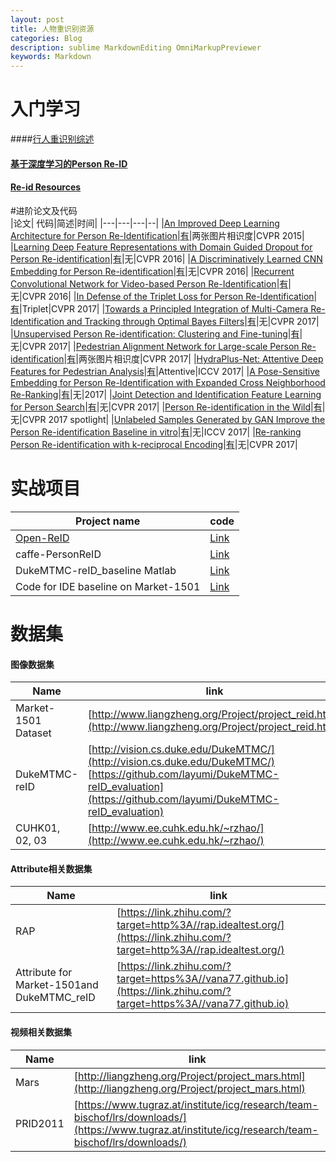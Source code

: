 ```yaml
---
layout: post
title: 人物重识别资源
categories: Blog
description: sublime MarkdownEditing OmniMarkupPreviewer
keywords: Markdown
---
```


# 入门学习
####[行人重识别综述](http://www.jianshu.com/p/98cc04cca0ae?utm_campaign=maleskine&utm_content=note&utm_medium=seo_notes&utm_source=recommendation)

#### [基于深度学习的Person Re-ID](http://www.bilibili.com/video/av13796843/)

#### [Re-id Resources](https://wangzwhu.github.io/home/re_id_resources.html)

#进阶论文及代码  
|论文| 代码|简述|时间|
|---|---|---|--|
|[An Improved Deep Learning Architecture for Person Re-Identification](http://www.cv-foundation.org/openaccess/content_cvpr_2015/papers/Ahmed_An_Improved_Deep_2015_CVPR_paper.pdf)|[有](https://github.com/Ning-Ding/Implementation-CVPR2015-CNN-for-ReID)|两张图片相识度|CVPR 2015|
|[Learning Deep Feature Representations with Domain Guided Dropout for Person Re-identification](https://arxiv.org/abs/1604.07528)|[有](https://github.com/Cysu/dgd_person_reid)|无|CVPR 2016|
|[A Discriminatively Learned CNN Embedding for Person Re-identification](https://arxiv.org/abs/1611.05666)|[有](https://github.com/layumi/2016_person_re-ID)|无|CVPR 2016|
|[Recurrent Convolutional Network for Video-based Person Re-Identification](http://www.cv-foundation.org/openaccess/content_cvpr_2016/papers/McLaughlin_Recurrent_Convolutional_Network_CVPR_2016_paper.pdf)|[有](https://github.com/niallmcl/Recurrent-Convolutional-Video-ReID)|无|CVPR 2016|
|[In Defense of the Triplet Loss for Person Re-Identification](https://arxiv.org/abs/1703.07737)|[有](https://github.com/VisualComputingInstitute/triplet-reid)|Triplet|CVPR 2017|
|[Towards a Principled Integration of Multi-Camera Re-Identification and Tracking through Optimal Bayes Filters](https://arxiv.org/abs/1705.04608)|[有](https://github.com/VisualComputingInstitute/towards-reid-tracking)|无|CVPR 2017|
|[Unsupervised Person Re-identification: Clustering and Fine-tuning](https://arxiv.org/abs/1705.10444)|[有](https://github.com/hehefan/Unsupervised-Person-Re-identification-Clustering-and-Fine-tuning)|无|CVPR 2017|
|[Pedestrian Alignment Network for Large-scale Person Re-identification](https://arxiv.org/abs/1707.00408)|[有](https://github.com/layumi/Pedestrian_Alignment)|两张图片相识度|CVPR 2017|
|[HydraPlus-Net: Attentive Deep Features for Pedestrian Analysis](https://arxiv.org/abs/1709.09930)|[有](https://github.com/xh-liu/HydraPlus-Net)|Attentive|ICCV 2017|
|[A Pose-Sensitive Embedding for Person Re-Identification with Expanded Cross Neighborhood Re-Ranking](https://arxiv.org/abs/1711.10378)|[有](https://github.com/pse-ecn/pose-sensitive-embedding)|无|2017|
|[Joint Detection and Identification Feature Learning for Person Search](https://arxiv.org/abs/1604.01850)|[有](https://github.com/ShuangLI59/person_search)|无|CVPR 2017|
|[Person Re-identification in the Wild](https://arxiv.org/abs/1604.02531)|[有](https://github.com/liangzheng06/PRW-baseline)|无|CVPR 2017 spotlight|
|[Unlabeled Samples Generated by GAN Improve the Person Re-identification Baseline in vitro](https://arxiv.org/abs/1701.07717)|[有](https://github.com/layumi/Person-reID_GAN)|无|ICCV 2017|
|[Re-ranking Person Re-identification with k-reciprocal Encoding](https://arxiv.org/abs/1701.08398)|[有](https://github.com/zhunzhong07/person-re-ranking)|无|CVPR 2017|

# 实战项目  
|Project name| code |
|---|---|
|[Open-ReID](https://cysu.github.io/open-reid/)|[Link](https://github.com/Cysu/open-reid)|
|caffe-PersonReID|[Link](https://github.com/agjayant/caffe-Person-ReID)|
|DukeMTMC-reID_baseline Matlab|[Link](https://github.com/layumi/DukeMTMC-reID_baseline)|
|Code for IDE baseline on Market-1501|[Link](https://github.com/zhunzhong07/IDE-baseline-Market-1501)|

# 数据集
#### 图像数据集
  
|Name|link|
|---|---|
|Market-1501 Dataset|[http://www.liangzheng.org/Project/project_reid.html](http://www.liangzheng.org/Project/project_reid.html)|
|DukeMTMC-reID|[http://vision.cs.duke.edu/DukeMTMC/](http://vision.cs.duke.edu/DukeMTMC/) [https://github.com/layumi/DukeMTMC-reID_evaluation](https://github.com/layumi/DukeMTMC-reID_evaluation)|
|CUHK01, 02, 03|[http://www.ee.cuhk.edu.hk/~rzhao/](http://www.ee.cuhk.edu.hk/~rzhao/)|

#### Attribute相关数据集  
|Name|link|
|---|---|
|RAP|[https://link.zhihu.com/?target=http%3A//rap.idealtest.org/](https://link.zhihu.com/?target=http%3A//rap.idealtest.org/)|
|Attribute for Market-1501and DukeMTMC_reID|[https://link.zhihu.com/?target=https%3A//vana77.github.io](https://link.zhihu.com/?target=https%3A//vana77.github.io)|

#### 视频相关数据集  
|Name|link|
|---|---|
|Mars|[http://liangzheng.org/Project/project_mars.html](http://liangzheng.org/Project/project_mars.html)|
|PRID2011|[https://www.tugraz.at/institute/icg/research/team-bischof/lrs/downloads/](https://www.tugraz.at/institute/icg/research/team-bischof/lrs/downloads/)|






